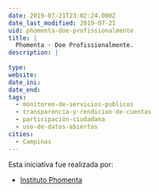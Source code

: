 ```yaml
---
date: 2019-07-21T23:02:24.000Z
date_last_modified: 2019-07-21
uid: phomenta-doe-profissionalmente
title: |
  Phomenta - Doe Profissionalmente.
description: |
  
type: 
website: 
date_ini: 
date_end: 
tags:
  - monitoreo-de-servicios-publicos
  - transparencia-y-rendicion-de-cuentas
  - participación-ciudadana
  - uso-de-datos-abiertos
cities: 
  - Campinas
---
```


Esta iniciativa fue realizada por:

- [Instituto Phomenta](/organizaciones/instituto-phomenta)
